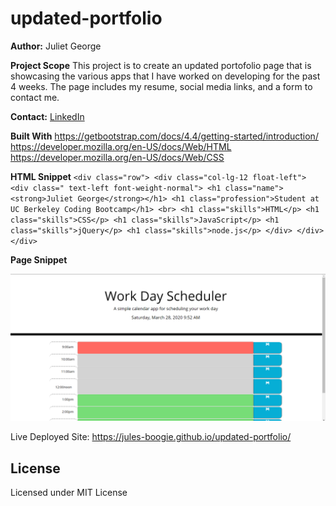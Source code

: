 # updated-portfolio

**Author:**
Juliet George



**Project Scope**
This project is to create an updated portofolio page that is showcasing the various apps that I have worked on developing for the past 4 weeks. The page includes my resume, social media links, and a form to contact me. 


**Contact:**
[LinkedIn](https://www.linkedin.com/in/juliet-george-864950b8/)

**Built With**
https://getbootstrap.com/docs/4.4/getting-started/introduction/
https://developer.mozilla.org/en-US/docs/Web/HTML
https://developer.mozilla.org/en-US/docs/Web/CSS



**HTML Snippet**
`<div class="row">
            <div class="col-lg-12 float-left">
                <div class=" text-left font-weight-normal">
                    <h1 class="name"><strong>Juliet George</strong></h1>
                    <h1 class="profession">Student at UC Berkeley Coding Bootcamp</h1>
                    <br>
                    <h1 class="skills">HTML</p>
                        <h1 class="skills">CSS</p>
                            <h1 class="skills">JavaScript</p>
                                <h1 class="skills">jQuery</p>
                                    <h1 class="skills">node.js</p>
                </div>
            </div>
        </div>`

**Page Snippet**

![alt text](https://github.com/Jules-Boogie/work-day-scheduler/blob/master/Assets/Capture.PNG)



Live Deployed Site:
https://jules-boogie.github.io/updated-portfolio/


## License
Licensed under MIT License
